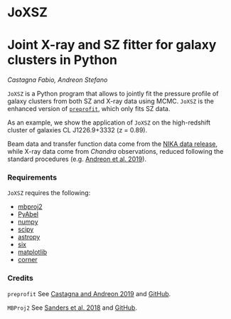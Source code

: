 # JoXSZ
# Joint X-ray and SZ fitter for galaxy clusters in Python
*Castagna Fabio, Andreon Stefano*

`JoXSZ` is a Python program that allows to jointly fit the pressure profile of galaxy clusters from both SZ and X-ray data using MCMC.
`JoXSZ` is the enhanced version of [`preprofit`](https://github.com/fcastagna/preprofit), which only fits SZ data. 

As an example, we show the application of `JoXSZ` on the high-redshift cluster of galaxies CL J1226.9+3332 (z = 0.89).

Beam data and transfer function data come from the [NIKA data release](http://lpsc.in2p3.fr/NIKA2LPSZ/nika2sz.release.php), while X-ray data come from *Chandra* observations, reduced following the standard procedures (e.g. [Andreon et al. 2019](https://ui.adsabs.harvard.edu/abs/2019A%26A...630A..78A/abstract)).

### Requirements
`JoXSZ` requires the following:
- [mbproj2](https://github.com/jeremysanders/mbproj2)
- [PyAbel](https://github.com/PyAbel/PyAbel)
- [numpy](http://www.numpy.org/)
- [scipy](http://www.scipy.org/)
- [astropy](http://www.astropy.org/)
- [six](https://pypi.org/project/six/)
- [matplotlib](https://matplotlib.org/)
- [corner](https://pypi.org/project/corner/)

### Credits
`preprofit` See [Castagna and Andreon 2019](https://ui.adsabs.harvard.edu/abs/2019A%26A...632A..22C/abstract) and [GitHub](https://github.com/fcastagna/preprofit).

`MBProj2` See [Sanders et al. 2018](https://ui.adsabs.harvard.edu/abs/2018MNRAS.474.1065S/abstract) and [GitHub](https://github.com/jeremysanders/mbproj2).
